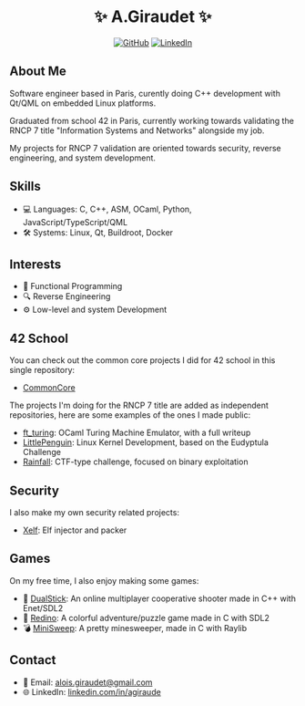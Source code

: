 <!-- Header -->
<h1 align="center">✨ A.Giraudet ✨</h1>
<p align="center">
  <a href="https://github.com/agiraudet"><img src="https://img.shields.io/github/followers/agiraudet?label=Follow&style=social" alt="GitHub"></a>
  <a href="https://www.linkedin.com/in/agiraude/"><img src="https://img.shields.io/badge/-LinkedIn-blue?style=flat&logo=Linkedin&logoColor=white" alt="LinkedIn"></a>
</p>

<!-- About -->
## About Me
Software engineer based in Paris, curently doing C++ development with Qt/QML on embedded Linux platforms.

Graduated from school 42 in Paris, currently working towards validating the RNCP 7 title "Information Systems and Networks" alongside my job.

My projects for RNCP 7 validation are oriented towards security, reverse engineering, and system development.

<!-- Skills -->
## Skills
- 💻 Languages: C, C++, ASM, OCaml, Python, JavaScript/TypeScript/QML
- 🛠 Systems: Linux, Qt, Buildroot, Docker

<!-- Interests -->
## Interests
- 🧮 Functional Programming
- 🔍 Reverse Engineering
- ⚙️ Low-level and system Development

<!-- 42 Projects -->
## 42 School
You can check out the common core projects I did for 42 school in this single repository:
- [CommonCore](https://github.com/agiraudet/42school)

The projects I'm doing for the RNCP 7 title are added as independent repositories, here are some examples of the ones I made public:
- [ft_turing](https://github.com/agiraudet/ft_turing): OCaml Turing Machine Emulator, with a full writeup 
- [LittlePenguin](https://github.com/agiraudet/little-penguin): Linux Kernel Development, based on the Eudyptula Challenge
- [Rainfall](https://github.com/agiraudet/rainfall): CTF-type challenge, focused on binary exploitation

## Security
I also make my own security related projects:
- [Xelf](https://github.com/agiraudet/xelf): Elf injector and packer

<!-- Games -->
## Games
On my free time, I also enjoy making some games:
- 🔫 [DualStick](https://github.com/agiraudet/dualstick/): An online multiplayer cooperative shooter made in C++ with Enet/SDL2
- 🦕 [Redino](https://github.com/agiraudet/redino): A colorful adventure/puzzle game made in C with SDL2
- 💣 [MiniSweep](https://github.com/agiraudet/minisweep): A pretty minesweeper, made in C with Raylib

<!-- Contact -->
## Contact
- 📧 Email: alois.giraudet@gmail.com
- 🌐 LinkedIn: [linkedin.com/in/agiraude](https://www.linkedin.com/in/agiraude/)
